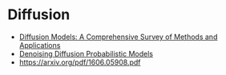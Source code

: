 # Diffusion

* [Diffusion Models: A Comprehensive Survey of Methods and Applications](https://ar5iv.labs.arxiv.org/html/2209.00796v9)
* [Denoising Diffusion Probabilistic Models](https://arxiv.org/pdf/2006.11239.pdf)
* https://arxiv.org/pdf/1606.05908.pdf

